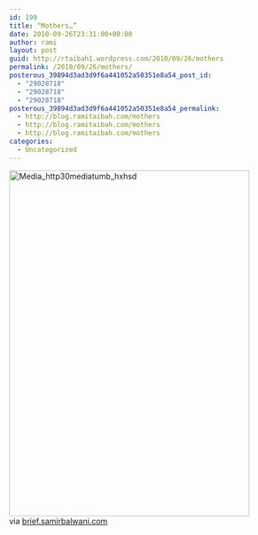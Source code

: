 ```yaml
---
id: 199
title: “Mothers…”
date: 2010-09-26T23:31:00+00:00
author: rami
layout: post
guid: http://rtaibah1.wordpress.com/2010/09/26/mothers
permalink: /2010/09/26/mothers/
posterous_39894d3ad3d9f6a441052a50351e8a54_post_id:
  - "29028718"
  - "29028718"
  - "29028718"
posterous_39894d3ad3d9f6a441052a50351e8a54_permalink:
  - http://blog.ramitaibah.com/mothers
  - http://blog.ramitaibah.com/mothers
  - http://blog.ramitaibah.com/mothers
categories:
  - Uncategorized
---
```

<div class="posterous_bookmarklet_entry">
  <div class='p_embed p_image_embed'>
    <img alt="Media_http30mediatumb_hxhsd" height="623" src="http://139.59.20.41/wp-content/uploads/2011/12/media_http30mediatumb_hxhsd-scaled500.jpg?w=208" width="433" />
  </div>
  
  <div class="posterous_quote_citation">
    via <a href="http://brief.samirbalwani.com/post/1194767187/mothers-via-reddit">brief.samirbalwani.com</a>
  </div></p>
</div>